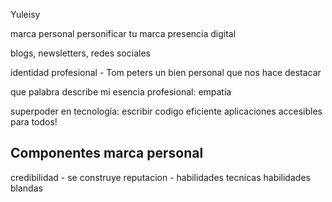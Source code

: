 Yuleisy 

marca personal
personificar tu marca
presencia digital

blogs, newsletters, redes sociales

identidad profesional - Tom peters 
un bien personal que nos hace destacar

que palabra describe mi esencia profesional: empatía

superpoder en tecnología: 
escribir codigo eficiente
aplicaciones accesibles para todos!

## Componentes marca personal

credibilidad - se construye
reputacion - 
habilidades tecnicas
habilidades blandas